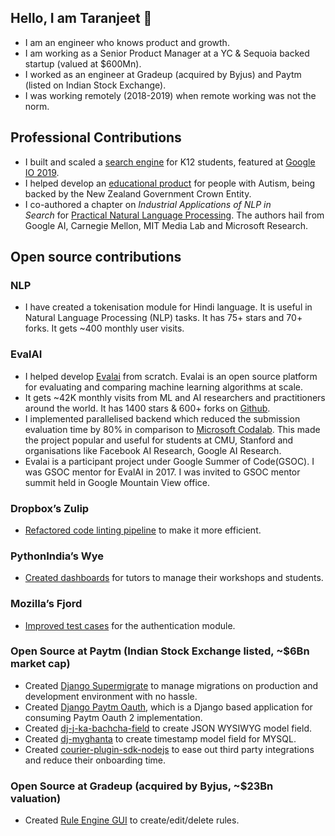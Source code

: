 ## Hello, I am Taranjeet 👋

- I am an engineer who knows product and growth.
- I am working as a Senior Product Manager at a YC & Sequoia backed startup (valued at $600Mn).
- I worked as an engineer at Gradeup (acquired by Byjus) and Paytm (listed on Indian Stock Exchange).
- I was working remotely (2018-2019) when remote working was not the norm.

## Professional Contributions

- I built and scaled a [search engine](https://www.facebook.com/watch/?v=883796972040441) for K12 students, featured at [Google IO 2019](https://www.asianage.com/technology/in-other-news/090519/google-io-2019-featured-two-indian-companies-for-excellent-use-of-machine-learning.html).
- I helped develop an [educational product](https://www.talkwithmeapp.com/) for people with Autism, being backed by the New Zealand Government Crown Entity.
- I co-authored a chapter on *Industrial Applications of NLP in Search* for [Practical Natural Language Processing](https://www.amazon.in/Practical-Natural-Language-Processing-Comprehensive/dp/9385889184/). The authors hail from Google AI, Carnegie Mellon, MIT Media Lab and Microsoft Research.

## Open source contributions

### NLP

- I have created a tokenisation module for Hindi language. It is useful in Natural Language Processing (NLP) tasks. It has 75+ stars and 70+ forks. It gets ~400 monthly user visits.

### EvalAI

- I helped develop [Evalai](https://eval.ai/) from scratch. Evalai is an open source platform for evaluating and comparing machine learning algorithms at scale.
- It gets ~42K monthly visits from ML and AI researchers and practitioners around the world. It has 1400 stars & 600+ forks on [Github](https://github.com/Cloud-CV/EvalAI).
- I implemented parallelised backend which reduced the submission evaluation time by 80% in comparison to [Microsoft Codalab](https://www.microsoft.com/en-us/research/project/codalab/). This made the project popular and useful for students at CMU, Stanford and organisations like Facebook AI Research, Google AI Research.
- Evalai is a participant project under Google Summer of Code(GSOC). I was GSOC mentor for EvalAI in 2017. I was invited to GSOC mentor summit held in Google Mountain View office.

### Dropbox’s Zulip

- [Refactored code linting pipeline](https://github.com/zulip/zulip/commits?author=taranjeet) to make it more efficient.

### PythonIndia’s Wye

- [Created dashboards](https://github.com/pythonindia/wye/commits?author=taranjeet) for tutors to manage their workshops and students.

### Mozilla’s Fjord

- [Improved test cases](https://github.com/mozilla/fjord/commits?author=taranjeet) for the authentication module.

### Open Source at Paytm (Indian Stock Exchange listed, ~$6Bn market cap)

- Created [Django Supermigrate](https://github.com/paytm/django-supermigrate/commits?author=taranjeet) to manage migrations on production and development environment with no hassle.
- Created [Django Paytm Oauth](https://github.com/paytm/django-paytm-oauth/commits?author=taranjeet), which is a Django based application for consuming Paytm Oauth 2 implementation.
- Created [dj-j-ka-bachcha-field](https://github.com/paytm/dj-j-ka-bachcha-field/commits?author=taranjeet) to create JSON WYSIWYG model field.
- Created [dj-myghanta](https://github.com/paytm/dj-myghanta/commits?author=taranjeet) to create timestamp model field for MYSQL.
- Created [courier-plugin-sdk-nodejs](https://github.com/paytm/courier-plugin-sdk-nodejs) to ease out third party integrations and reduce their onboarding time.

### Open Source at Gradeup (acquired by Byjus, ~$23Bn valuation)

- Created [Rule Engine GUI](https://github.com/gradeup/youknowwho-gui/commits?author=taranjeet) to create/edit/delete rules.

<!--
**taranjeet/taranjeet** is a ✨ _special_ ✨ repository because its `README.md` (this file) appears on your GitHub profile.

Here are some ideas to get you started:

- 🔭 I’m currently working on ...
- 🌱 I’m currently learning ...
- 👯 I’m looking to collaborate on ...
- 🤔 I’m looking for help with ...
- 💬 Ask me about ...
- 📫 How to reach me: ...
- 😄 Pronouns: ...
- ⚡ Fun fact: ...
-->
